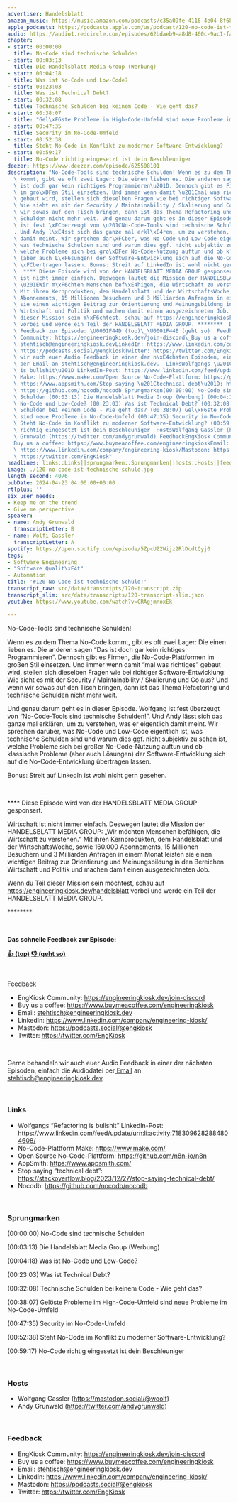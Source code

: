 ```yaml
---
advertiser: Handelsblatt
amazon_music: https://music.amazon.com/podcasts/c35a09fe-4116-4e04-8f68-77d61b112e46/episodes/c713d47b-6224-426d-be2b-9f48ddf558f1/engineering-kiosk-120-no-code-ist-technische-schuld
apple_podcasts: https://podcasts.apple.com/us/podcast/120-no-code-ist-technische-schuld/id1603082924?i=1000653285343&uo=4
audio: https://audio1.redcircle.com/episodes/62bdaeb9-a8d8-460c-9ac1-faca90db4180/stream.mp3
chapter:
- start: 00:00:00
  title: No-Code sind technische Schulden
- start: 00:03:13
  title: Die Handelsblatt Media Group (Werbung)
- start: 00:04:18
  title: Was ist No-Code und Low-Code?
- start: 00:23:03
  title: Was ist Technical Debt?
- start: 00:32:08
  title: Technische Schulden bei keinem Code - Wie geht das?
- start: 00:38:07
  title: "Gel\xF6ste Probleme im High-Code-Umfeld sind neue Probleme im No-Code-Umfeld"
- start: 00:47:35
  title: Security im No-Code-Umfeld
- start: 00:52:38
  title: Steht No-Code im Konflikt zu moderner Software-Entwicklung?
- start: 00:59:17
  title: No-Code richtig eingesetzt ist dein Beschleuniger
deezer: https://www.deezer.com/episode/625508101
description: "No-Code-Tools sind technische Schulden! Wenn es zu dem Thema No-Code\
  \ kommt, gibt es oft zwei Lager: Die einen lieben es. Die anderen sagen \u201CDas\
  \ ist doch gar kein richtiges Programmieren\u201D. Dennoch gibt es Firmen, die No-Code-Plattformen\
  \ im gro\xDFen Stil einsetzen. Und immer wenn damit \u201Cmal was richtiges\u201D\
  \ gebaut wird, stellen sich dieselben Fragen wie bei richtiger Software-Entwicklung:\
  \ Wie sieht es mit der Security / Maintainability / Skalierung und Co aus? Und wenn\
  \ wir sowas auf den Tisch bringen, dann ist das Thema Refactoring und technische\
  \ Schulden nicht mehr weit. Und genau darum geht es in dieser Episode. Wolfgang\
  \ ist fest \xFCberzeugt von \u201CNo-Code-Tools sind technische Schulden!\u201D\
  . Und Andy l\xE4sst sich das ganze mal erkl\xE4ren, um zu verstehen, was er eigentlich\
  \ damit meint. Wir sprechen dar\xFCber, was No-Code und Low-Code eigentlich ist,\
  \ was technische Schulden sind und warum dies ggf. nicht subjektiv zu sehen ist,\
  \ welche Probleme sich bei gro\xDFer No-Code-Nutzung auftun und ob klassische Probleme\
  \ (aber auch L\xF6sungen) der Software-Entwicklung sich auf die No-Code-Entwicklung\
  \ \xFCbertragen lassen. Bonus: Streit auf LinkedIn ist wohl nicht gern gesehen.\
  \  **** Diese Episode wird von der HANDELSBLATT MEDIA GROUP gesponsert. Wirtschaft\
  \ ist nicht immer einfach. Deswegen lautet die Mission der HANDELSBLATT MEDIA GROUP:\
  \ \u201EWir m\xF6chten Menschen bef\xE4higen, die Wirtschaft zu verstehen.\u201C\
  \ Mit ihren Kernprodukten, dem Handelsblatt und der WirtschaftsWoche, sowie 160.000\
  \ Abonnements, 15 Millionen Besuchern und 3 Milliarden Anfragen in einem Monat leisten\
  \ sie einen wichtigen Beitrag zur Orientierung und Meinungsbildung in den Bereichen\
  \ Wirtschaft und Politik und machen damit einen ausgezeichneten Job. Wenn du Teil\
  \ dieser Mission sein m\xF6chtest, schau auf https://engineeringkiosk.dev/handelsblatt\
  \ vorbei und werde ein Teil der HANDELSBLATT MEDIA GROUP. ********  Das schnelle\
  \ Feedback zur Episode: \U0001F44D (top)\_\U0001F44E (geht so)  Feedback EngKiosk\
  \ Community: https://engineeringkiosk.dev/join-discord\_Buy us a coffee: https://www.buymeacoffee.com/engineeringkioskEmail:\
  \ stehtisch@engineeringkiosk.devLinkedIn: https://www.linkedin.com/company/engineering-kiosk/Mastodon:\
  \ https://podcasts.social/@engkioskTwitter: https://twitter.com/EngKiosk Gerne behandeln\
  \ wir auch euer Audio Feedback in einer der n\xE4chsten Episoden, einfach die Audiodatei\
  \ per Email an stehtisch@engineeringkiosk.dev.  LinksWolfgangs \u201CRefactoring\
  \ is bullshit\u201D LinkedIn-Post: https://www.linkedin.com/feed/update/urn:li:activity:7183096282884804608/No-Code-Plattform\
  \ Make: https://www.make.com/Open Source No-Code-Plattform: https://github.com/n8n-io/n8nAppSmith:\
  \ https://www.appsmith.com/Stop saying \u201Ctechnical debt\u201D: https://stackoverflow.blog/2023/12/27/stop-saying-technical-debt/Nocodb:\
  \ https://github.com/nocodb/nocodb Sprungmarken(00:00:00) No-Code sind technische\
  \ Schulden (00:03:13) Die Handelsblatt Media Group (Werbung) (00:04:18) Was ist\
  \ No-Code und Low-Code? (00:23:03) Was ist Technical Debt? (00:32:08) Technische\
  \ Schulden bei keinem Code - Wie geht das? (00:38:07) Gel\xF6ste Probleme im High-Code-Umfeld\
  \ sind neue Probleme im No-Code-Umfeld (00:47:35) Security im No-Code-Umfeld (00:52:38)\
  \ Steht No-Code im Konflikt zu moderner Software-Entwicklung? (00:59:17) No-Code\
  \ richtig eingesetzt ist dein Beschleuniger  HostsWolfgang Gassler (https://mastodon.social/@woolf)Andy\
  \ Grunwald (https://twitter.com/andygrunwald) FeedbackEngKiosk Community: https://engineeringkiosk.dev/join-discord\_\
  Buy us a coffee: https://www.buymeacoffee.com/engineeringkioskEmail: stehtisch@engineeringkiosk.devLinkedIn:\
  \ https://www.linkedin.com/company/engineering-kiosk/Mastodon: https://podcasts.social/@engkioskTwitter:\
  \ https://twitter.com/EngKiosk"
headlines: links::Links||sprungmarken::Sprungmarken||hosts::Hosts||feedback::Feedback
image: ./120-no-code-ist-technische-schuld.jpg
length_second: 4076
pubDate: 2024-04-23 04:00:00+00:00
rtlplus: ''
six_user_needs:
- Keep me on the trend
- Give me perspective
speaker:
- name: Andy Grunwald
  transcriptLetter: B
- name: Wolfi Gassler
  transcriptLetter: A
spotify: https://open.spotify.com/episode/5ZpcUZ2Wijz2RlDcdtQyj0
tags:
- Software Engineering
- "Software Qualit\xE4t"
- Automation
title: '#120 No-Code ist technische Schuld!'
transcript_raw: src/data/transcripts/120-transcript.zip
transcript_slim: src/data/transcripts/120-transcript-slim.json
youtube: https://www.youtube.com/watch?v=CRAgjmnoxEk

---
```

<p>No-Code-Tools sind technische Schulden!</p><p>Wenn es zu dem Thema No-Code kommt, gibt es oft zwei Lager: Die einen lieben es. Die anderen sagen “Das ist doch gar kein richtiges Programmieren”. Dennoch gibt es Firmen, die No-Code-Plattformen im großen Stil einsetzen. Und immer wenn damit “mal was richtiges” gebaut wird, stellen sich dieselben Fragen wie bei richtiger Software-Entwicklung: Wie sieht es mit der Security / Maintainability / Skalierung und Co aus? Und wenn wir sowas auf den Tisch bringen, dann ist das Thema Refactoring und technische Schulden nicht mehr weit.</p><p>Und genau darum geht es in dieser Episode. Wolfgang ist fest überzeugt von “No-Code-Tools sind technische Schulden!”. Und Andy lässt sich das ganze mal erklären, um zu verstehen, was er eigentlich damit meint. Wir sprechen darüber, was No-Code und Low-Code eigentlich ist, was technische Schulden sind und warum dies ggf. nicht subjektiv zu sehen ist, welche Probleme sich bei großer No-Code-Nutzung auftun und ob klassische Probleme (aber auch Lösungen) der Software-Entwicklung sich auf die No-Code-Entwicklung übertragen lassen.</p><p>Bonus: Streit auf LinkedIn ist wohl nicht gern gesehen.</p><p><br></p><p>**** Diese Episode wird von der HANDELSBLATT MEDIA GROUP gesponsert.</p><p>Wirtschaft ist nicht immer einfach. Deswegen lautet die Mission der HANDELSBLATT MEDIA GROUP: „Wir möchten Menschen befähigen, die Wirtschaft zu verstehen.“ Mit ihren Kernprodukten, dem Handelsblatt und der WirtschaftsWoche, sowie 160.000 Abonnements, 15 Millionen Besuchern und 3 Milliarden Anfragen in einem Monat leisten sie einen wichtigen Beitrag zur Orientierung und Meinungsbildung in den Bereichen Wirtschaft und Politik und machen damit einen ausgezeichneten Job.</p><p>Wenn du Teil dieser Mission sein möchtest, schau auf<a href="https://engineeringkiosk.dev/handelsblatt"> https://engineeringkiosk.dev/handelsblatt</a> vorbei und werde ein Teil der HANDELSBLATT MEDIA GROUP.</p><p>********</p><p><br></p><p><strong>Das schnelle Feedback zur Episode:</strong></p><p><a href="https://api.openpodcast.dev/feedback/120/upvote" rel="nofollow"><strong>👍 (top)</strong></a><strong> </strong><a href="https://api.openpodcast.dev/feedback/120/downvote" rel="nofollow"><strong>👎 (geht so)</strong></a></p><p><br></p><p>Feedback</p><ul><li>EngKiosk Community: <a href="https://engineeringkiosk.dev/join-discord">https://engineeringkiosk.dev/join-discord</a> </li><li>Buy us a coffee: <a href="https://www.buymeacoffee.com/engineeringkiosk" rel="nofollow">https://www.buymeacoffee.com/engineeringkiosk</a></li><li>Email: <a href="mailto:stehtisch@engineeringkiosk.dev" rel="nofollow">stehtisch@engineeringkiosk.dev</a></li><li>LinkedIn: <a href="https://www.linkedin.com/company/engineering-kiosk/" rel="nofollow">https://www.linkedin.com/company/engineering-kiosk/</a></li><li>Mastodon: <a href="https://podcasts.social/@engkiosk" rel="nofollow">https://podcasts.social/@engkiosk</a></li><li>Twitter: <a href="https://twitter.com/EngKiosk" rel="nofollow">https://twitter.com/EngKiosk</a></li></ul><p><br></p><p>Gerne behandeln wir auch euer Audio Feedback in einer der nächsten Episoden, einfach die Audiodatei per<a href="https://engineeringkiosk.dev/kontakt/"> Email</a> an <a href="mailto:stehtisch@engineeringkiosk.dev" rel="nofollow">stehtisch@engineeringkiosk.dev</a>.</p><p><br></p><h3 id="links">Links</h3><ul><li>Wolfgangs “Refactoring is bullshit” LinkedIn-Post: <a href="https://www.linkedin.com/feed/update/urn:li:activity:7183096282884804608/" rel="nofollow">https://www.linkedin.com/feed/update/urn:li:activity:7183096282884804608/</a></li><li>No-Code-Plattform Make: <a href="https://www.make.com/en" rel="nofollow">https://www.make.com/</a></li><li>Open Source No-Code-Plattform: <a href="https://github.com/n8n-io/n8n" rel="nofollow">https://github.com/n8n-io/n8n</a></li><li>AppSmith: <a href="https://www.appsmith.com/" rel="nofollow">https://www.appsmith.com/</a></li><li>Stop saying “technical debt”: <a href="https://stackoverflow.blog/2023/12/27/stop-saying-technical-debt/" rel="nofollow">https://stackoverflow.blog/2023/12/27/stop-saying-technical-debt/</a></li><li>Nocodb: <a href="https://github.com/nocodb/nocodb" rel="nofollow">https://github.com/nocodb/nocodb</a></li></ul><p><br></p><h3 id="sprungmarken">Sprungmarken</h3><p>(00:00:00) No-Code sind technische Schulden</p><p>(00:03:13) Die Handelsblatt Media Group (Werbung)</p><p>(00:04:18) Was ist No-Code und Low-Code?</p><p>(00:23:03) Was ist Technical Debt?</p><p>(00:32:08) Technische Schulden bei keinem Code - Wie geht das?</p><p>(00:38:07) Gelöste Probleme im High-Code-Umfeld sind neue Probleme im No-Code-Umfeld</p><p>(00:47:35) Security im No-Code-Umfeld</p><p>(00:52:38) Steht No-Code im Konflikt zu moderner Software-Entwicklung?</p><p>(00:59:17) No-Code richtig eingesetzt ist dein Beschleuniger</p><p><br></p><h3 id="hosts">Hosts</h3><ul><li>Wolfgang Gassler (<a href="https://mastodon.social/@woolf" rel="nofollow">https://mastodon.social/@woolf</a>)</li><li>Andy Grunwald (<a href="https://twitter.com/andygrunwald" rel="nofollow">https://twitter.com/andygrunwald</a>)</li></ul><p><br></p><h3 id="feedback">Feedback</h3><ul><li>EngKiosk Community: <a href="https://engineeringkiosk.dev/join-discord">https://engineeringkiosk.dev/join-discord</a> </li><li>Buy us a coffee: <a href="https://www.buymeacoffee.com/engineeringkiosk" rel="nofollow">https://www.buymeacoffee.com/engineeringkiosk</a></li><li>Email: <a href="mailto:stehtisch@engineeringkiosk.dev" rel="nofollow">stehtisch@engineeringkiosk.dev</a></li><li>LinkedIn: <a href="https://www.linkedin.com/company/engineering-kiosk/" rel="nofollow">https://www.linkedin.com/company/engineering-kiosk/</a></li><li>Mastodon: <a href="https://podcasts.social/@engkiosk" rel="nofollow">https://podcasts.social/@engkiosk</a></li><li>Twitter: <a href="https://twitter.com/EngKiosk" rel="nofollow">https://twitter.com/EngKiosk</a></li></ul>